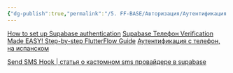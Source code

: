 ```yaml
---
{"dg-publish":true,"permalink":"/5. FF-BASE/Авторизация/Аутентификация Supabase/","created":"2024-10-23T15:10:01.261-03:00","updated":"2024-12-09T16:29:27.398-03:00"}
---
```



[How to set up Supabase authentication](https://www.youtube.com/watch?v=JMkzpprCjR4)
[Supabase Телефон Verification Made EASY! Step-by-step FlutterFlow Guide](https://www.youtube.com/watch?v=g9fgjOwCmaY)
[Аутентификация с телефон, на испанском](https://www.youtube.com/watch?v=JG6IYZf_i6k)

[Send SMS Hook | статья о кастомном sms провайдере в supabase ](https://supabase.com/docs/guides/auth/auth-hooks/send-sms-hook)

